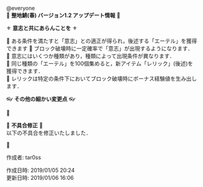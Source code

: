 @everyone   
:cherry_blossom:  **__整地鯖(春) バージョン1.2 アップデート情報__** :cherry_blossom:  


:fleur_de_lis: **__意志と共にあらんことを__** :fleur_de_lis:   

:diamond_shape_with_a_dot_inside: ある条件を満たすと「意志」との適正が得られ，後述する「エーテル」を獲得できます
:diamond_shape_with_a_dot_inside: ブロック破壊時に一定確率で「意志」が出現するようになります．
:diamond_shape_with_a_dot_inside: 意志にはいくつか種類があり，種類によって出現条件が異なります．  
:diamond_shape_with_a_dot_inside: 同じ種類の「エーテル」を100個集めると，新アイテム「レリック」(後述)を獲得できます．  
:diamond_shape_with_a_dot_inside: レリックは特定の条件下においてブロック破壊時にボーナス経験値を生み出します．  


:eyeglasses: **__その他の細かい変更点__** :eyeglasses:    

:diamond_shape_with_a_dot_inside:   


:bow: **__不具合修正__** :bow:   
以下の不具合を修正いたしました．  

:diamond_shape_with_a_dot_inside:   



作成者: tar0ss  

作成日時: 2019/01/05 20:24  
更新日時: 2019/01/06 16:06  